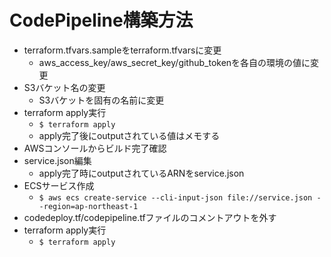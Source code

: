# CodePipeline構築方法
- terraform.tfvars.sampleをterraform.tfvarsに変更
  - aws_access_key/aws_secret_key/github_tokenを各自の環境の値に変更
- S3バケット名の変更
  - S3バケットを固有の名前に変更
- terraform apply実行
  - `$ terraform apply`
  - apply完了後にoutputされている値はメモする
- AWSコンソールからビルド完了確認
- service.json編集
  - apply完了時にoutputされているARNをservice.json
- ECSサービス作成
  - `$ aws ecs create-service --cli-input-json file://service.json --region=ap-northeast-1`
- codedeploy.tf/codepipeline.tfファイルのコメントアウトを外す
- terraform apply実行
  - `$ terraform apply`